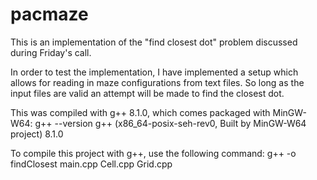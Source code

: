 # pacmaze

This is an implementation of the "find closest dot" problem discussed during Friday's call.

In order to test the implementation, I have implemented a setup which allows for reading in maze configurations from text files. So long as the input files are valid an attempt will be made to find the closest dot.

This was compiled with g++ 8.1.0, which comes packaged with MinGW-W64:
g++ --version
g++ (x86_64-posix-seh-rev0, Built by MinGW-W64 project) 8.1.0

To compile this project with g++, use the following command:
g++ -o findClosest main.cpp Cell.cpp Grid.cpp
